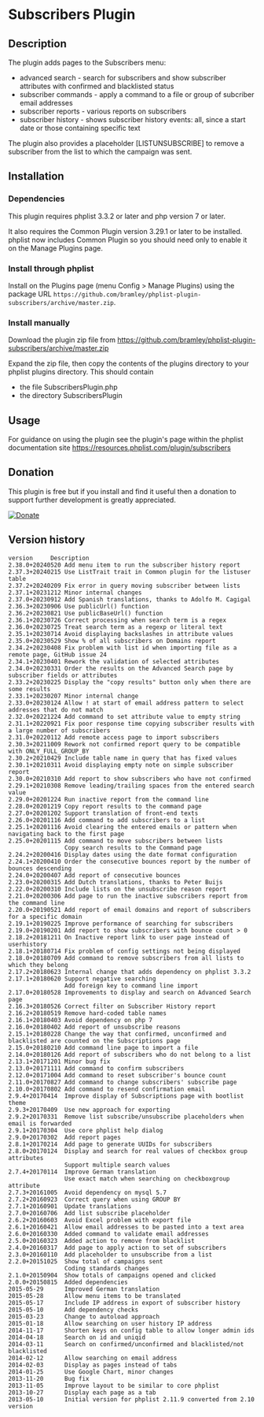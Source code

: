 # Subscribers Plugin #

## Description ##

The plugin adds pages to the Subscribers menu:

* advanced search - search for subscribers and show subscriber attributes with confirmed and blacklisted status
* subscriber commands - apply a command to a file or group of subcriber email addresses
* subscriber reports - various reports on subscribers
* subscriber history - shows subscriber history events: all, since a start date or those containing specific text

The plugin also provides a placeholder [LISTUNSUBSCRIBE] to remove a subscriber from the list to which the campaign was sent.

## Installation ##

### Dependencies ###

This plugin requires phplist 3.3.2 or later and php version 7 or later.

It also requires the Common Plugin version 3.29.1 or later to be installed.
phplist now includes Common Plugin so you should need only to enable it on the Manage Plugins page.

### Install through phplist ###
Install on the Plugins page (menu Config > Manage Plugins) using the package URL `https://github.com/bramley/phplist-plugin-subscribers/archive/master.zip`.

### Install manually ###
Download the plugin zip file from <https://github.com/bramley/phplist-plugin-subscribers/archive/master.zip>

Expand the zip file, then copy the contents of the plugins directory to your phplist plugins directory.
This should contain

* the file SubscribersPlugin.php
* the directory SubscribersPlugin

## Usage ##

For guidance on using the plugin see the plugin's page within the phplist documentation site <https://resources.phplist.com/plugin/subscribers>

## Donation ##

This plugin is free but if you install and find it useful then a donation to support further development is greatly appreciated.

[![Donate](https://www.paypalobjects.com/en_US/i/btn/btn_donate_LG.gif)](https://www.paypal.com/cgi-bin/webscr?cmd=_s-xclick&hosted_button_id=W5GLX53WDM7T4)

## Version history ##

    version     Description
    2.38.0+20240520 Add menu item to run the subscriber history report
    2.37.3+20240215 Use ListTrait trait in Common plugin for the listuser table
    2.37.2+20240209 Fix error in query moving subscriber between lists
    2.37.1+20231212 Minor internal changes
    2.37.0+20230912 Add Spanish translations, thanks to Adolfo M. Cagigal
    2.36.3+20230906 Use publicUrl() function
    2.36.2+20230821 Use publicBaseUrl() function
    2.36.1+20230726 Correct processing when search term is a regex
    2.36.0+20230725 Treat search term as a regexp or literal text
    2.35.1+20230714 Avoid displaying backslashes in attribute values
    2.35.0+20230529 Show % of all subscribers on Domains report
    2.34.2+20230408 Fix problem with list id when importing file as a remote page, GitHub issue 24
    2.34.1+20230401 Rework the validation of selected attributes
    2.34.0+20230331 Order the results on the Advanced Search page by subscriber fields or attributes
    2.33.2+20230225 Display the "copy results" button only when there are some results
    2.33.1+20230207 Minor internal change
    2.33.0+20230124 Allow ! at start of email address pattern to select addresses that do not match
    2.32.0+20221224 Add command to set attribute value to empty string
    2.31.1+20220921 Fix poor response time copying subscriber results with a large number of subscribers
    2.31.0+20220112 Add remote access page to import subscribers
    2.30.3+20211009 Rework not confirmed report query to be compatible with ONLY_FULL_GROUP_BY
    2.30.2+20210429 Include table name in query that has fixed values
    2.30.1+20210311 Avoid displaying empty note on simple subscriber report
    2.30.0+20210310 Add report to show subscribers who have not confirmed
    2.29.1+20210308 Remove leading/trailing spaces from the entered search value
    2.29.0+20201224 Run inactive report from the command line
    2.28.0+20201219 Copy report results to the command page
    2.27.0+20201202 Support translation of front-end texts
    2.26.0+20201116 Add command to add subscribers to a list
    2.25.1+20201116 Avoid clearing the entered emails or pattern when navigating back to the first page
    2.25.0+20201115 Add command to move subscribers between lists
                    Copy search results to the Command page
    2.24.2+20200416 Display dates using the date format configuration
    2.24.1+20200410 Order the consecutive bounces report by the number of bounces descending
    2.24.0+20200407 Add report of consecutive bounces
    2.23.0+20200315 Add Dutch translations, thanks to Peter Buijs
    2.22.0+20200310 Include lists on the unsubscribe reason report
    2.21.0+20200306 Add page to run the inactive subscribers report from the command line
    2.20.0+20190521 Add report of email domains and report of subscribers for a specific domain
    2.19.1+20190225 Improve performance of searching for subscribers
    2.19.0+20190201 Add report to show subscribers with bounce count > 0
    2.18.2+20181211 On Inactive report link to user page instead of userhistory
    2.18.1+20180714 Fix problem of config settings not being displayed
    2.18.0+20180709 Add command to remove subscribers from all lists to which they belong
    2.17.2+20180623 Internal change that adds dependency on phplist 3.3.2
    2.17.1+20180620 Support negative searching
                    Add foreign key to command line import
    2.17.0+20180528 Improvements to display and search on Advanced Search page
    2.16.3+20180526 Correct filter on Subscriber History report
    2.16.2+20180519 Remove hard-coded table names
    2.16.1+20180403 Avoid dependency on php 7
    2.16.0+20180402 Add report of unsubscribe reasons
    2.15.1+20180228 Change the way that confirmed, unconfirmed and blacklisted are counted on the Subscriptions page
    2.15.0+20180210 Add command line page to import a file
    2.14.0+20180126 Add report of subscribers who do not belong to a list
    2.13.1+20171201 Minor bug fix
    2.13.0+20171111 Add command to confirm subscribers
    2.12.0+20171004 Add command to reset subscriber's bounce count
    2.11.0+20170827 Add command to change subscribers' subscribe page
    2.10.0+20170802 Add command to resend confirmation email
    2.9.4+20170414  Improve display of Subscriptions page with bootlist theme
    2.9.3+20170409  Use new approach for exporting
    2.9.2+20170331  Remove list subscribe/unsubscribe placeholders when email is forwarded
    2.9.1+20170304  Use core phplist help dialog
    2.9.0+20170302  Add report pages
    2.8.1+20170214  Add page to generate UUIDs for subscribers
    2.8.0+20170124  Display and search for real values of checkbox group attributes
                    Support multiple search values
    2.7.4+20170114  Improve German translation
                    Use exact match when searching on checkboxgroup attribute
    2.7.3+20161005  Avoid dependency on mysql 5.7
    2.7.2+20160923  Correct query when using GROUP BY
    2.7.1+20160901  Update translations
    2.7.0+20160706  Add list subscribe placeholder
    2.6.2+20160603  Avoid Excel problem with export file
    2.6.1+20160421  Allow email addresses to be pasted into a text area
    2.6.0+20160330  Added command to validate email addresses
    2.5.0+20160323  Added action to remove from blacklist
    2.4.0+20160317  Add page to apply action to set of subscribers
    2.3.0+20160110  Add placeholder to unsubscribe from a list
    2.2.0+20151025  Show total of campaigns sent
                    Coding standards changes
    2.1.0+20150904  Show totals of campaigns opened and clicked
    2.0.0+20150815  Added dependencies
    2015-05-29      Improved German translation
    2015-05-28      Allow menu items to be translated
    2015-05-17      Include IP address in export of subscriber history
    2015-05-10      Add dependency checks
    2015-03-23      Change to autoload approach
    2015-01-18      Allow searching on user history IP address
    2014-11-17      Shorten keys on config table to allow longer admin ids
    2014-04-18      Search on id and uniqid
    2014-03-11      Search on confirmed/unconfirmed and blacklisted/not blacklisted
    2014-02-12      Allow searching on email address
    2014-02-03      Display as pages instead of tabs
    2014-01-25      Use Google Chart, minor changes
    2013-11-20      Bug fix
    2013-11-05      Improve layout to be similar to core phplist
    2013-10-27      Display each page as a tab
    2013-05-10      Initial version for phplist 2.11.9 converted from 2.10 version
